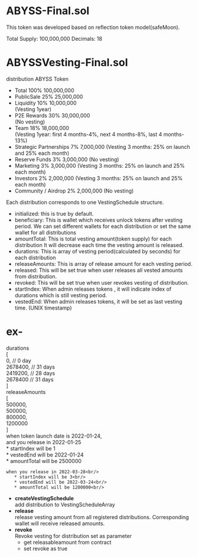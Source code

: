 # ABYSS-Final.sol
This token was developed based on reflection token model(safeMoon).

Total Supply: 100,000,000
Decimals:     18

# ABYSSVesting-Final.sol

distribution ABYSS Token
- Total                             100%                100,000,000     
- PublicSale                        25%                 25,000,000                    
- Liquidity                         10%                 10,000,000      
    (Vesting 1year)
- P2E Rewards                       30%                 30,000,000      
    (No vesting)
- Team                              18%                 18,000,000      
    (Vesting 1year: first 4 months-4%, next 4 months-8%, last 4 months-13%)
- Strategic Partnerships            7%                  7,000,000
    (Vesting 3 months: 25% on launch and 25% each month)
- Reserve Funds                     3%                  3,000,000
    (No vesting)
- Marketing                         3%                  3,000,000
    (Vesting 3 months: 25% on launch and 25% each month)
- Investors                         2%                  2,000,000
    (Vesting 3 months: 25% on launch and 25% each month)
- Community / Airdrop               2%                  2,000,000
    (No vesting)

Each distribution corresponds to one VestingSchedule structure.
 * initialized: this is true by default.
 * beneficiary: This is wallet which receives unlock tokens after vesting period.
   We can set different wallets for each distribution or set the same wallet for all distributions
 * amountTotal: This is total vesting amount(token supply) for each distribution
 It will decrease each time the vesting amount is released.
 * durations: This is array of vesting period(calculated by seconds) for each distribution
 * releaseAmounts: This is array of release amount for each vesting period.
 * released: This will be set true when user releases all vested amounts from distribution.
 * revoked: This will be set true when user revokes vesting of distribution.
 * startIndex: When admin releases tokens , it will indicate index of durations which is still vesting period.
 * vestedEnd: When admin releases tokens, it will be set as last vesting time. (UNIX timestamp)

<h1>ex- </h1>
durations <br/>
[ <br/>
    0,       // 0 day <br/>
    2678400, // 31 days <br/>
    2419200, // 28 days<br/>
    2678400  // 31 days<br/>
]<br/>
releaseAmounts<br/>
[<br/>
    500000,<br/>
    500000,<br/>
    800000,<br/>
    1200000<br/>
]<br/>
    when token launch date is 2022-01-24, <br/>
    and you release in 2022-01-25 <br/>
       * startIndex will be 1 <br/>
       * vestedEnd will be 2022-01-24<br/>
       * amountTotal will be 2500000<br/>

    when you release in 2022-03-28<br/>
       * startIndex will be 3<br/>
       * vestedEnd will be 2022-03-24<br/>
       * amountTotal will be 1200000<br/>

- <strong>createVestingSchedule</strong><br/>
add distribution to VestingScheduleArray
- <strong>release</strong><br/>
release vesting amount from all registered distributions.
Corresponding wallet will receive released amounts.
- <strong>revoke</strong><br/>
Revoke vesting for distribution set as parameter
   * get releasableamount from contract
   * set revoke as true
